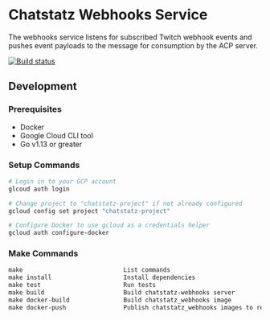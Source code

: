 # Chatstatz Webhooks Service

The webhooks service listens for subscribed Twitch webhook events and
pushes event payloads to the message for consumption by the ACP server.

[![Build status](https://badge.buildkite.com/03f303396fe05d51a5d7e420915544dde6a316fb8b32dc2012.svg)](https://buildkite.com/chatstatz/chatstatz-webhooks)

## Development

### Prerequisites

- Docker
- Google Cloud CLI tool
- Go v1.13 or greater

### Setup Commands

```bash
# Login in to your GCP account
glcoud auth login

# Change project to "chatstatz-project" if not already configured
gcloud config set project "chatstatz-project"

# Configure Docker to use gcloud as a credentials helper
gcloud auth configure-docker
```

### Make Commands

```txt
make                            List commands
make install                    Install dependencies
make test                       Run tests
make build                      Build chatstatz-webhooks server
make docker-build               Build chatstatz_webhooks image
make docker-push                Publish chatstatz_webhooks images to repository
```
